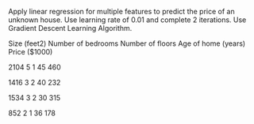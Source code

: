Apply linear regression for multiple features to predict the price of an unknown house. Use learning rate of 0.01 and complete 2 iterations. Use Gradient Descent Learning Algorithm.


Size (feet2)
Number of bedrooms
Number of floors
Age of home (years)
Price ($1000)


2104
5
1
45
460


1416
3
2
40
232


1534
3
2
30
315


852
2
1
36
178
